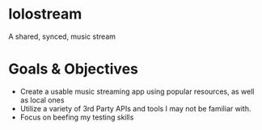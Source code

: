 # lolostream
A shared, synced, music stream

# Goals & Objectives
- Create a usable music streaming app using popular resources, as well as local ones
- Utilize a variety of 3rd Party APIs and tools I may not be familiar with.
- Focus on beefing my testing skills
